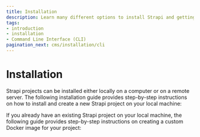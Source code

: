 ```yaml
---
title: Installation
description: Learn many different options to install Strapi and getting started on using it.
tags:
- introduction
- installation
- Command Line Interface (CLI)
pagination_next: cms/installation/cli
---
```


# Installation

Strapi projects can be installed either locally on a computer or on a remote server. The following installation guide provides step-by-step instructions on how to install and create a new Strapi project on your local machine:

<CustomDocCard title="CLI" description="Create a project on your local machine using the CLI." link="/cms/installation/cli" />

If you already have an existing Strapi project on your local machine, the following guide provides step-by-step instructions on creating a custom Docker image for your project:

<CustomDocCard title="Docker" description="Create a custom Docker container from a local project." link="/cms/installation/docker" />
